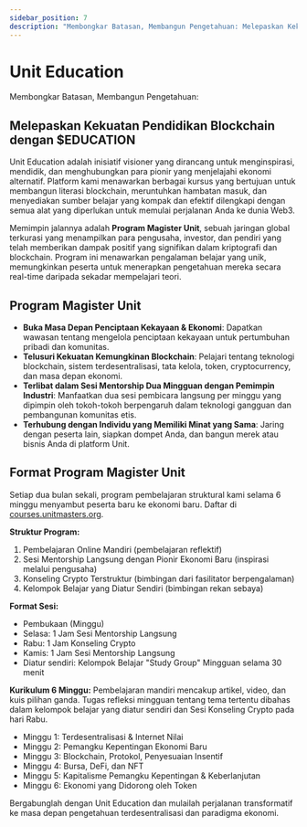 ```yaml
---
sidebar_position: 7
description: "Membongkar Batasan, Membangun Pengetahuan: Melepaskan Kekuatan Pendidikan Blockchain dengan $EDUCATION"
---
```


# Unit Education

Membongkar Batasan, Membangun Pengetahuan:

## Melepaskan Kekuatan Pendidikan Blockchain dengan $EDUCATION

Unit Education adalah inisiatif visioner yang dirancang untuk menginspirasi, mendidik, dan menghubungkan para pionir yang menjelajahi ekonomi alternatif. Platform kami menawarkan berbagai kursus yang bertujuan untuk membangun literasi blockchain, meruntuhkan hambatan masuk, dan menyediakan sumber belajar yang kompak dan efektif dilengkapi dengan semua alat yang diperlukan untuk memulai perjalanan Anda ke dunia Web3.

Memimpin jalannya adalah **Program Magister Unit**, sebuah jaringan global terkurasi yang menampilkan para pengusaha, investor, dan pendiri yang telah memberikan dampak positif yang signifikan dalam kriptografi dan blockchain. Program ini menawarkan pengalaman belajar yang unik, memungkinkan peserta untuk menerapkan pengetahuan mereka secara real-time daripada sekadar mempelajari teori.

## Program Magister Unit

- **Buka Masa Depan Penciptaan Kekayaan & Ekonomi**: Dapatkan wawasan tentang mengelola penciptaan kekayaan untuk pertumbuhan pribadi dan komunitas.
- **Telusuri Kekuatan Kemungkinan Blockchain**: Pelajari tentang teknologi blockchain, sistem terdesentralisasi, tata kelola, token, cryptocurrency, dan masa depan ekonomi.
- **Terlibat dalam Sesi Mentorship Dua Mingguan dengan Pemimpin Industri**: Manfaatkan dua sesi pembicara langsung per minggu yang dipimpin oleh tokoh-tokoh berpengaruh dalam teknologi gangguan dan pembangunan komunitas etis.
- **Terhubung dengan Individu yang Memiliki Minat yang Sama**: Jaring dengan peserta lain, siapkan dompet Anda, dan bangun merek atau bisnis Anda di platform Unit.

## Format Program Magister Unit

Setiap dua bulan sekali, program pembelajaran struktural kami selama 6 minggu menyambut peserta baru ke ekonomi baru. Daftar di [courses.unitmasters.org](https://courses.unitmasters.org).

**Struktur Program:**

1. Pembelajaran Online Mandiri (pembelajaran reflektif)
2. Sesi Mentorship Langsung dengan Pionir Ekonomi Baru (inspirasi melalui pengusaha)
3. Konseling Crypto Terstruktur (bimbingan dari fasilitator berpengalaman)
4. Kelompok Belajar yang Diatur Sendiri (bimbingan rekan sebaya)

**Format Sesi:**

- Pembukaan (Minggu)
- Selasa: 1 Jam Sesi Mentorship Langsung
- Rabu: 1 Jam Konseling Crypto
- Kamis: 1 Jam Sesi Mentorship Langsung
- Diatur sendiri: Kelompok Belajar "Study Group" Mingguan selama 30 menit

**Kurikulum 6 Minggu:**
Pembelajaran mandiri mencakup artikel, video, dan kuis pilihan ganda. Tugas refleksi mingguan tentang tema tertentu dibahas dalam kelompok belajar yang diatur sendiri dan Sesi Konseling Crypto pada hari Rabu.

- Minggu 1: Terdesentralisasi & Internet Nilai
- Minggu 2: Pemangku Kepentingan Ekonomi Baru
- Minggu 3: Blockchain, Protokol, Penyesuaian Insentif
- Minggu 4: Bursa, DeFi, dan NFT
- Minggu 5: Kapitalisme Pemangku Kepentingan & Keberlanjutan
- Minggu 6: Ekonomi yang Didorong oleh Token

Bergabunglah dengan Unit Education dan mulailah perjalanan transformatif ke masa depan pengetahuan terdesentralisasi dan paradigma ekonomi.
